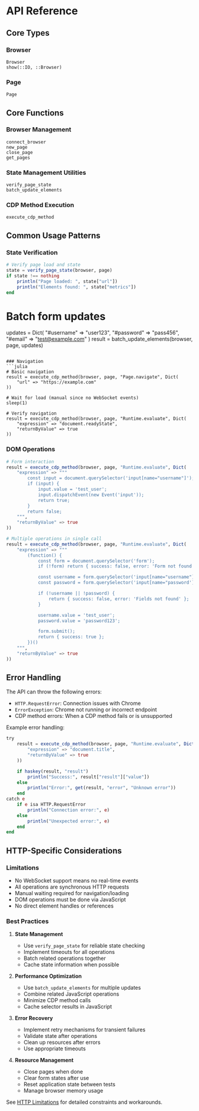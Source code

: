 # API Reference

## Core Types

### Browser
```@docs
Browser
show(::IO, ::Browser)
```

### Page
```@docs
Page
```

## Core Functions

### Browser Management
```@docs
connect_browser
new_page
close_page
get_pages
```

### State Management Utilities
```@docs
verify_page_state
batch_update_elements
```

### CDP Method Execution
```@docs
execute_cdp_method
```

## Common Usage Patterns

### State Verification
```julia
# Verify page load and state
state = verify_page_state(browser, page)
if state !== nothing
    println("Page loaded: ", state["url"])
    println("Elements found: ", state["metrics"])
end
```

# Batch form updates
updates = Dict(
    "#username" => "user123",
    "#password" => "pass456",
    "#email" => "test@example.com"
)
result = batch_update_elements(browser, page, updates)
```

### Navigation
```julia
# Basic navigation
result = execute_cdp_method(browser, page, "Page.navigate", Dict(
    "url" => "https://example.com"
))

# Wait for load (manual since no WebSocket events)
sleep(1)

# Verify navigation
result = execute_cdp_method(browser, page, "Runtime.evaluate", Dict(
    "expression" => "document.readyState",
    "returnByValue" => true
))
```

### DOM Operations
```julia
# Form interaction
result = execute_cdp_method(browser, page, "Runtime.evaluate", Dict(
    "expression" => """
        const input = document.querySelector('input[name="username"]');
        if (input) {
            input.value = 'test_user';
            input.dispatchEvent(new Event('input'));
            return true;
        }
        return false;
    """,
    "returnByValue" => true
))

# Multiple operations in single call
result = execute_cdp_method(browser, page, "Runtime.evaluate", Dict(
    "expression" => """
        (function() {
            const form = document.querySelector('form');
            if (!form) return { success: false, error: 'Form not found' };

            const username = form.querySelector('input[name="username"]');
            const password = form.querySelector('input[name="password']");

            if (!username || !password) {
                return { success: false, error: 'Fields not found' };
            }

            username.value = 'test_user';
            password.value = 'password123';

            form.submit();
            return { success: true };
        })()
    """,
    "returnByValue" => true
))
```

## Error Handling

The API can throw the following errors:
- `HTTP.RequestError`: Connection issues with Chrome
- `ErrorException`: Chrome not running or incorrect endpoint
- CDP method errors: When a CDP method fails or is unsupported

Example error handling:
```julia
try
    result = execute_cdp_method(browser, page, "Runtime.evaluate", Dict(
        "expression" => "document.title",
        "returnByValue" => true
    ))

    if haskey(result, "result")
        println("Success:", result["result"]["value"])
    else
        println("Error:", get(result, "error", "Unknown error"))
    end
catch e
    if e isa HTTP.RequestError
        println("Connection error:", e)
    else
        println("Unexpected error:", e)
    end
end
```

## HTTP-Specific Considerations

### Limitations
- No WebSocket support means no real-time events
- All operations are synchronous HTTP requests
- Manual waiting required for navigation/loading
- DOM operations must be done via JavaScript
- No direct element handles or references

### Best Practices
1. **State Management**
   - Use `verify_page_state` for reliable state checking
   - Implement timeouts for all operations
   - Batch related operations together
   - Cache state information when possible

2. **Performance Optimization**
   - Use `batch_update_elements` for multiple updates
   - Combine related JavaScript operations
   - Minimize CDP method calls
   - Cache selector results in JavaScript

3. **Error Recovery**
   - Implement retry mechanisms for transient failures
   - Validate state after operations
   - Clean up resources after errors
   - Use appropriate timeouts

4. **Resource Management**
   - Close pages when done
   - Clear form states after use
   - Reset application state between tests
   - Manage browser memory usage

See [HTTP Limitations](../guides/http_limitations.md) for detailed constraints and workarounds.
